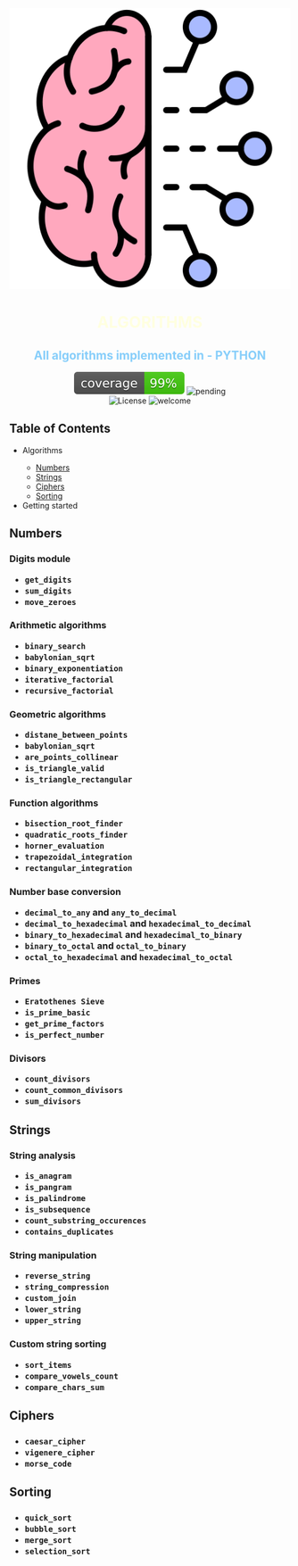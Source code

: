 <div align="center">
    <img src="logo.svg" alt="Logo">
    <h1 style="color:lightyellow;">ALGORITHMS</h1>
    <h2 style="color:lightskyblue;">All algorithms implemented in - PYTHON</h2>
</div>

<div align="center">
    <img src="coverage.svg" alt="coverage">
    <img src="https://img.shields.io/badge/build-pending-yellow.svg" alt="pending">
</div>

<div align="center">
    <img src="https://img.shields.io/badge/license-All%20Rights%20Reserved-lightgrey.svg" alt="License">
    <img src="https://img.shields.io/badge/Welcome-We%20are%20Glad%20You're%20Here-pink" alt="welcome">
</div>
<div>
    <h2>Table of Contents</h2>
    <ul>
        <li>Algorithms</li>
        <ul>
        <li><a href="#numbers">Numbers</a></li>
        <li><a href="#strings">Strings</a></li>
        <li><a href="#ciphers">Ciphers</a></li>
        <li><a href="#sorting">Sorting</a></li>
        </ul>
        <li>Getting started</li>
    </ul>
</div>



<div>
    <h2 id="numbers">Numbers</h2>
    <h3>
    Digits module
<ul>
        <li>
        <code>get_digits</code>
        </li>
        <li><code>sum_digits</code>
        </li>    
        <li><code>move_zeroes</code>
</li>
</ul>
    </h3>
    <h3>
    Arithmetic algorithms
<ul>
        <li>
        <code>binary_search</code>
        </li>
        <li><code>babylonian_sqrt</code>
        </li>    
        <li><code>binary_exponentiation</code>
        <li><code>iterative_factorial</code>
        <li><code>recursive_factorial</code>
</li>
</ul>
    </h3>
 <h3>
    Geometric algorithms
<ul>
        <li>
        <code>distane_between_points</code>
        </li>
        <li><code>babylonian_sqrt</code></li>    
        <li><code>are_points_collinear</code>
        <li><code>is_triangle_valid</code>
        <li><code>is_triangle_rectangular</code>
</li>
</ul>
    </h3>
 <h3>
    Function algorithms
<ul>
        <li>
        <code>bisection_root_finder</code>
        </li>
        <li><code>quadratic_roots_finder</code></li>    
        <li><code>horner_evaluation</code>
        <li><code>trapezoidal_integration</code>
        <li><code>rectangular_integration</code>
</li>
</ul>
    </h3>
 <h3>
    Number base conversion
<ul>
        <li><code>decimal_to_any</code> and <code>any_to_decimal</code></li>
        <li><code>decimal_to_hexadecimal</code> and <code>hexadecimal_to_decimal</code></li>
        <li><code>binary_to_hexadecimal</code> and <code>hexadecimal_to_binary</code></li>    
        <li><code>binary_to_octal</code> and <code>octal_to_binary</code></li>    
        <li><code>octal_to_hexadecimal</code> and <code>hexadecimal_to_octal</code></li>    

</ul>
    </h3>
 <h3>
    Primes
<ul>
        <li><code>Eratothenes Sieve</code>
        <li><code>is_prime_basic</code>
        <li><code>get_prime_factors</code>
        <li><code>is_perfect_number</code>

</ul>
    </h3>
 <h3>
    Divisors
<ul>
        <li><code>count_divisors</code>
        <li><code>count_common_divisors</code>
        <li><code>sum_divisors</code>
</ul>
    </h3>
<h2 id="strings">Strings</h2>
<h3>
    String analysis
<ul>
        <li><code>is_anagram</code></li>
        <li><code>is_pangram</code></li>
        <li><code>is_palindrome</code></li>
        <li><code>is_subsequence</code></li>
        <li><code>count_substring_occurences</code></li>
        <li><code>contains_duplicates</code></li>
        
</ul>
    </h3>
<h3>
    String manipulation
<ul>
        <li><code>reverse_string</code></li>
        <li><code>string_compression</code></li>
        <li><code>custom_join</code></li>
        <li><code>lower_string</code></li>
        <li><code>upper_string</code></li> 
</ul>
    </h3>
<h3>
    Custom string sorting
<ul>
        <li><code>sort_items</code></li>
        <li><code>compare_vowels_count</code></li>
        <li><code>compare_chars_sum</code></li>
</ul>
    </h3>
<h2 id="ciphers">Ciphers</h2>
<h3>
<ul>
        <li><code>caesar_cipher</code></li>
        <li><code>vigenere_cipher</code></li>
        <li><code>morse_code</code></li>
</ul>
</h3>
<h2 id="sorting">Sorting</h2>
<h3>

<ul>
        <li><code>quick_sort</code></li>
        <li><code>bubble_sort</code></li>
        <li><code>merge_sort</code></li>
        <li><code>selection_sort</code></li>
</ul>
</h3>

</div>
